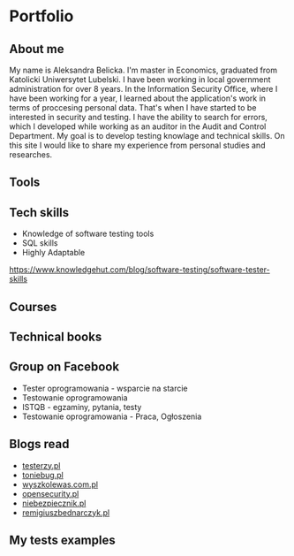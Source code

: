 
# Portfolio

## About me
My name is Aleksandra Belicka. I'm master in Economics, graduated from Katolicki Uniwersytet Lubelski. I have been working in local government administration for over 8 years. In the Information Security Office, where I have been working for a year, I learned about the application's work in terms of proccesing personal data. That's when I have started to be interested in security and testing. I have the ability to search for errors, which I developed while working as an auditor in the Audit and Control Department. My goal is to develop testing knowlage and technical skills. On this site I would like to share my experience from personal studies and researches.


## Tools



## Tech skills
* Knowledge of software testing tools
* SQL skills
* Highly Adaptable 

https://www.knowledgehut.com/blog/software-testing/software-tester-skills

## Courses

## Technical books

## Group on Facebook

* Tester oprogramowania - wsparcie na starcie
* Testowanie oprogramowania
* ISTQB - egzaminy, pytania, testy
* Testowanie oprogramowania - Praca, Ogłoszenia

## Blogs read
* [testerzy.pl](https://testerzy.pl/)
* [toniebug.pl](https://www.toniebug.pl/)
* [wyszkolewas.com.pl](https://www.wyszkolewas.com.pl/blog/)
* [opensecurity.pl](https://opensecurity.pl/)
* [niebezpiecznik.pl](https://niebezpiecznik.pl/)
* [remigiuszbednarczyk.pl](https://remigiuszbednarczyk.pl)

## My tests examples 
